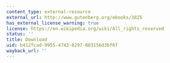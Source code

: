 ```yaml
---
content_type: external-resource
external_url: http://www.gutenberg.org/ebooks/3825
has_external_license_warning: true
license: https://en.wikipedia.org/wiki/All_rights_reserved
status: ''
title: Download
uid: b412fcad-9955-4743-8297-883156d3bf6f
wayback_url: ''
---
```

